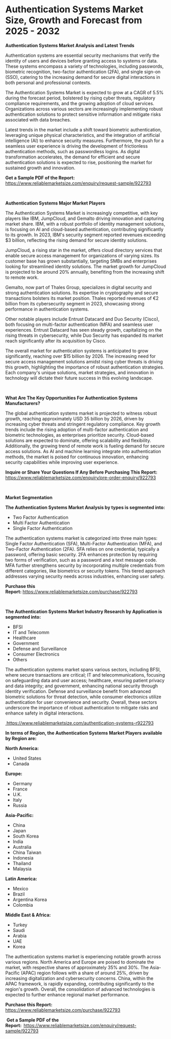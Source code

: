 <p><h1>Authentication Systems Market Size, Growth and Forecast from 2025 - 2032</h1></p><p><strong>Authentication Systems Market Analysis and Latest Trends</strong></p>
<p><p>Authentication systems are essential security mechanisms that verify the identity of users and devices before granting access to systems or data. These systems encompass a variety of technologies, including passwords, biometric recognition, two-factor authentication (2FA), and single sign-on (SSO), catering to the increasing demand for secure digital interactions in both personal and professional contexts.</p><p>The Authentication Systems Market is expected to grow at a CAGR of 5.5% during the forecast period, bolstered by rising cyber threats, regulatory compliance requirements, and the growing adoption of cloud services. Organizations across various sectors are increasingly implementing robust authentication solutions to protect sensitive information and mitigate risks associated with data breaches.</p><p>Latest trends in the market include a shift toward biometric authentication, leveraging unique physical characteristics, and the integration of artificial intelligence (AI) to enhance security measures. Furthermore, the push for a seamless user experience is driving the development of frictionless authentication methods, such as passwordless logins. As digital transformation accelerates, the demand for efficient and secure authentication solutions is expected to rise, positioning the market for sustained growth and innovation.</p></p>
<p><strong>Get a Sample PDF of the Report:&nbsp;</strong> <a href="https://www.reliablemarketsize.com/enquiry/request-sample/922793?utm_campaign=3268&utm_medium=2&utm_source=Github&utm_content=ia&utm_term=18042025&utm_id=authentication-systems">https://www.reliablemarketsize.com/enquiry/request-sample/922793</a></p>
<p>&nbsp;</p>
<p><strong>Authentication Systems Major Market Players</strong></p>
<p><p>The Authentication Systems Market is increasingly competitive, with key players like IBM, JumpCloud, and Gemalto driving innovation and capturing market share. IBM, with a robust portfolio of identity management solutions, is focusing on AI and cloud-based authentication, contributing significantly to its growth. In 2023, IBM's security segment reported revenues exceeding $3 billion, reflecting the rising demand for secure identity solutions.</p><p>JumpCloud, a rising star in the market, offers cloud directory services that enable secure access management for organizations of varying sizes. Its customer base has grown substantially, targeting SMBs and enterprises looking for streamlined identity solutions. The market growth for JumpCloud is projected to be around 20% annually, benefiting from the increasing shift to remote work.</p><p>Gemalto, now part of Thales Group, specializes in digital security and strong authentication solutions. Its expertise in cryptography and secure transactions bolsters its market position. Thales reported revenues of €2 billion from its cybersecurity segment in 2023, showcasing strong performance in authentication systems.</p><p>Other notable players include Entrust Datacard and Duo Security (Cisco), both focusing on multi-factor authentication (MFA) and seamless user experiences. Entrust Datacard has seen steady growth, capitalizing on the rising threats in cybersecurity, while Duo Security has expanded its market reach significantly after its acquisition by Cisco.</p><p>The overall market for authentication systems is anticipated to grow significantly, reaching over $15 billion by 2026. The increasing need for secure access management solutions amidst rising cyber threats is driving this growth, highlighting the importance of robust authentication strategies. Each company's unique solutions, market strategies, and innovation in technology will dictate their future success in this evolving landscape.</p></p>
<p>&nbsp;</p>
<p><strong>What Are The Key Opportunities For Authentication Systems Manufacturers?</strong></p>
<p><p>The global authentication systems market is projected to witness robust growth, reaching approximately USD 35 billion by 2026, driven by increasing cyber threats and stringent regulatory compliance. Key growth trends include the rising adoption of multi-factor authentication and biometric technologies, as enterprises prioritize security. Cloud-based solutions are expected to dominate, offering scalability and flexibility. Additionally, the growing trend of remote work is fueling demand for secure access solutions. As AI and machine learning integrate into authentication methods, the market is poised for continuous innovation, enhancing security capabilities while improving user experience.</p></p>
<p><strong>Inquire or Share Your Questions If Any Before Purchasing This Report:</strong> <a href="https://www.reliablemarketsize.com/enquiry/pre-order-enquiry/922793?utm_campaign=3268&utm_medium=2&utm_source=Github&utm_content=ia&utm_term=18042025&utm_id=authentication-systems">https://www.reliablemarketsize.com/enquiry/pre-order-enquiry/922793</a></p>
<p>&nbsp;</p>
<p><strong>Market Segmentation</strong></p>
<p><strong>The Authentication Systems Market Analysis by types is segmented into:</strong></p>
<p><ul><li>Two Factor Authentication</li><li>Multi Factor Authentication</li><li>Single Factor Authentication</li></ul></p>
<p><p>The authentication systems market is categorized into three main types: Single Factor Authentication (SFA), Multi-Factor Authentication (MFA), and Two-Factor Authentication (2FA). SFA relies on one credential, typically a password, offering basic security. 2FA enhances protection by requiring two forms of verification, such as a password and a text message code. MFA further strengthens security by incorporating multiple credentials from different categories, like biometrics or security tokens. This tiered approach addresses varying security needs across industries, enhancing user safety.</p></p>
<p><strong>Purchase this Report:&nbsp;</strong><a href="https://www.reliablemarketsize.com/purchase/922793?utm_campaign=3268&utm_medium=2&utm_source=Github&utm_content=ia&utm_term=18042025&utm_id=authentication-systems">https://www.reliablemarketsize.com/purchase/922793</a></p>
<p>&nbsp;</p>
<p><strong>The Authentication Systems Market Industry Research by Application is segmented into:</strong></p>
<p><ul><li>BFSI</li><li>IT and Telecomm</li><li>Healthcare</li><li>Government</li><li>Defense and Surveillance</li><li>Consumer Electronics</li><li>Others</li></ul></p>
<p><p>The authentication systems market spans various sectors, including BFSI, where secure transactions are critical; IT and telecommunications, focusing on safeguarding data and user access; healthcare, ensuring patient privacy and data integrity; and government, enhancing national security through identity verification. Defense and surveillance benefit from advanced biometric solutions for threat detection, while consumer electronics utilize authentication for user convenience and security. Overall, these sectors underscore the importance of robust authentication to mitigate risks and enhance safety in digital interactions.</p></p>
<p><a href="https://www.reliablemarketsize.com/authentication-systems-r922793?utm_campaign=3268&utm_medium=2&utm_source=Github&utm_content=ia&utm_term=18042025&utm_id=authentication-systems">&nbsp;https://www.reliablemarketsize.com/authentication-systems-r922793</a></p>
<p><strong>In terms of Region, the Authentication Systems Market Players available by Region are:</strong></p>
<p>
    <p> <strong> North America: </strong>
        <ul>
            <li>United States</li>
            <li>Canada</li>
        </ul>
        </p> 
    <p> <strong> Europe: </strong>
        <ul>
            <li>Germany</li>
            <li>France</li>
            <li>U.K.</li>
            <li>Italy</li>
            <li>Russia</li>
        </ul>
        </p> 
    <p> <strong> Asia-Pacific: </strong>
        <ul>
            <li>China</li>
            <li>Japan</li>
            <li>South Korea</li>
            <li>India</li>
            <li>Australia</li>
            <li>China Taiwan</li>
            <li>Indonesia</li>
            <li>Thailand</li>
            <li>Malaysia</li>
        </ul>
        </p> 
    <p> <strong> Latin America: </strong>
        <ul>
            <li>Mexico</li>
            <li>Brazil</li>
            <li>Argentina Korea</li>
            <li>Colombia</li>
        </ul>
        </p> 
    <p> <strong> Middle East & Africa: </strong>
        <ul>
            <li>Turkey</li>
            <li>Saudi</li>
            <li>Arabia</li>
            <li>UAE</li>
            <li>Korea</li>
        </ul>
    </p>
    </p>
<p><p>The authentication systems market is experiencing notable growth across various regions. North America and Europe are poised to dominate the market, with respective shares of approximately 35% and 30%. The Asia-Pacific (APAC) region follows with a share of around 25%, driven by increasing digitalization and cybersecurity concerns. China, within the APAC framework, is rapidly expanding, contributing significantly to the region's growth. Overall, the consolidation of advanced technologies is expected to further enhance regional market performance.</p></p>
<p><strong>Purchase this Report: </strong><a href="https://www.reliablemarketsize.com/purchase/922793?utm_campaign=3268&utm_medium=2&utm_source=Github&utm_content=ia&utm_term=18042025&utm_id=authentication-systems">https://www.reliablemarketsize.com/purchase/922793</a></p>
<p>&nbsp;<strong>Get a Sample PDF of the Report:&nbsp;&nbsp;</strong><a href="https://www.reliablemarketsize.com/enquiry/request-sample/922793?utm_campaign=3268&utm_medium=2&utm_source=Github&utm_content=ia&utm_term=18042025&utm_id=authentication-systems">https://www.reliablemarketsize.com/enquiry/request-sample/922793</a></p>
<p><strong></strong></p>
<p><p></p><p></p><p></p></p>